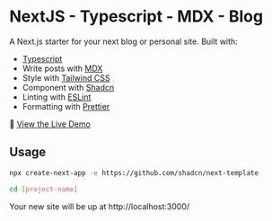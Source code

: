 # NextJS - Typescript - MDX - Blog

A Next.js starter for your next blog or personal site. Built with:

- [Typescript](https://www.typescriptlang.org/)
- Write posts with [MDX](https://mdxjs.com/)
- Style with [Tailwind CSS](https://tailwindcss.com/)
- Component with [Shadcn](https://ui.shadcn.com/)
- Linting with [ESLint](https://eslint.org/)
- Formatting with [Prettier](https://prettier.io/)

👀 [View the Live Demo](https://nextjs-typescript-mdx-blog-starter.vercel.app/)

## Usage

```bash
npx create-next-app -e https://github.com/shadcn/next-template

cd [project-name]
```

Your new site will be up at http://localhost:3000/

